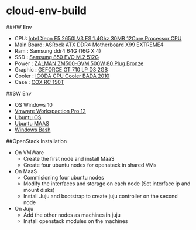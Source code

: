 # cloud-env-build


##HW Env
- CPU: [Intel Xeon E5 2650LV3 ES  1.4Ghz 30MB 12Core Processor CPU](http://www.ebay.com/itm/191890303730?_trksid=p2060353.m2749.l2649&ssPageName=STRK%3AMEBIDX%3AIT)
- Main Board: ASRock ATX DDR4 Motherboard X99 EXTREME4
- Ram : Samsung ddr4 64G (16G X 4)
- SSD : [Samsung 850 EVO M.2 512G](http://www.enuri.com/view/Detailmulti.jsp?modelno=12095372&cate=07131702&fb=1&porder=1&key=popular&factory=&search=YES&m_price=&spec=&sel_spec=&pagesize=30&page=1&keyword=samsung+850+evo+512&orgkeyword=samsung+850+evo+512&spec_name=&from=list)
- Power : [ZALMAN ZM500-GVM 500W 80 Plug Bronze](http://storefarm.naver.com/2store/products/347068737?NaPm=ct%3Dit01lla2%7Cci%3Dcheckout%7Ctr%3Dmyc%7Ctrx%3D%7Chk%3D886cff5a16aff5794d9064eefd50d1be2d9ef085)
- Graphic : [GEFORCE GT 710 LP D3 2GB](http://www.joyzen.co.kr/product/sInfo.html?fid=1&uid=42&Pnum=260642)
- Cooler : [ICODA CPU Cooler BADA 2010](http://itempage3.auction.co.kr/DetailView.aspx?ItemNo=B278254634&frm3=V2)
- Case : [COX RC 150T](http://shopping.naver.com/detail/detail.nhn?nv_mid=9105331134&cat_id=50001621&frm=NVSHATC&query=Cox+rc)


##SW Env
- OS Windows 10 
- [Vmware Workspaction Pro 12](https://my.vmware.com/web/vmware/info?slug=desktop_end_user_computing/vmware_workstation_pro/12_0#product_downloads)
- [Ubuntu OS](http://www.ubuntu.com/download/server/install-ubuntu-server)
- [Ubuntu MAAS](https://maas.ubuntu.com/docs/install.html)
- [Windows Bash](http://www.howtogeek.com/249966/how-to-install-and-use-the-linux-bash-shell-on-windows-10/)

##OpenStack Installation
- On VMWare 
  - Create the first node and install MaaS
  - Create four ubuntu nodes for openstack in shared VMs 
- On MaaS
  - Commisioning four ubuntu nodes
  - Modify the interfaces and storage on each node (Set interface ip and mount disks)
  - Install Juju and bootstrap to create juju controller on the second node 
- On Juju
  - Add the other nodes as machines in juju 
  - Install openstack modules on the machines
